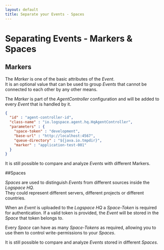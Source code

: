```yaml
---
layout: default
title: Separate your Events - Spaces
---
```


# Separating Events - Markers &amp; Spaces

## Markers

The *Marker* is one of the basic attributes of the *Event*.<br/>
It is an optional value that can be used to group *Events* that cannot be connected to each other by any other means.

The *Marker* is part of the *AgentController* configuration and will be added to every *Event* that is handled by it.

```json
{
  "id" : "agent-controller-id",
  "class-name" : "io.logspace.agent.hq.HqAgentController",
  "parameters" : {
    "space-token" : "development",
    "base-url" : "http://localhost:4567",
    "queue-directory" : "${java.io.tmpdir}",
    "marker" : "application-test-001"
  }
}
```

It is still possible to compare and analyze *Events* with different Markers.


##Spaces

*Spaces* are used to distinguish *Events* from different sources inside the *Logspace HQ*.<br/>
They could represent different servers, different projects or different countries.

When an *Event* is uploaded to the *Logspace HQ* a *Space-Token* is required for authentication. If a valid token is provided, the *Event* will be stored in the *Space* that token belongs to.

Every *Space* can have as many *Space-Tokens* as required, allowing you to use them to control write-permissions to your *Spaces*. 

It is still possible to compare and analyze *Events* stored in different *Spaces*.